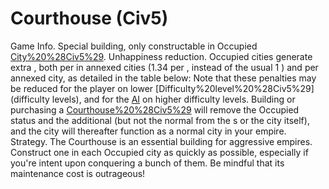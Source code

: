 # Courthouse (Civ5)

Game Info.
Special building, only constructable in Occupied [City%20%28Civ5%29](cities).
Unhappiness reduction.
 Occupied cities generate extra , both per in annexed cities (1.34 per , instead of the usual 1 ) and per annexed city, as detailed in the table below:
Note that these penalties may be reduced for the player on lower [Difficulty%20level%20%28Civ5%29](difficulty levels), and for the [AI](AI) on higher difficulty levels.
Building or purchasing a [Courthouse%20%28Civ5%29](Courthouse) will remove the Occupied status and the additional (but not the normal from the s or the city itself), and the city will thereafter function as a normal city in your empire.
Strategy.
The Courthouse is an essential building for aggressive empires. Construct one in each Occupied city as quickly as possible, especially if you're intent upon conquering a bunch of them. Be mindful that its maintenance cost is outrageous!